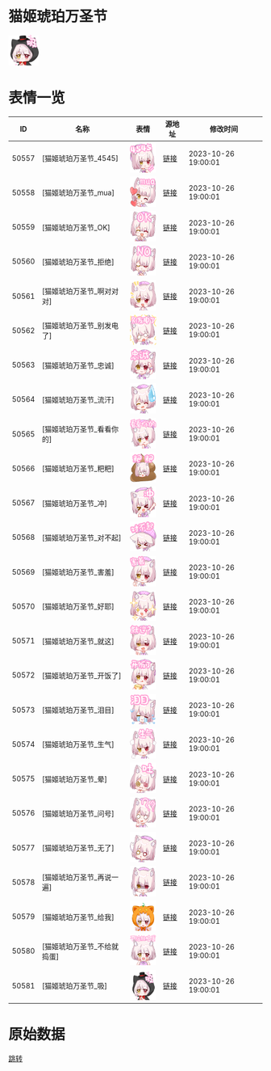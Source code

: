 # 猫姬琥珀万圣节

<img src="./cover.png" height="60" alt="cover" />

# 表情一览

|ID|名称|表情|源地址|修改时间|
|----|----|----|----|----|
|50557|[猫姬琥珀万圣节_4545]|<img src="./pic/050557_%5B猫姬琥珀万圣节_4545%5D.png" height="60" alt="4545"/>|[链接](https://i0.hdslb.com/bfs/garb/66c22135f0697456275cc5449f91659617973bff.png)|2023-10-26 19:00:01|
|50558|[猫姬琥珀万圣节_mua]|<img src="./pic/050558_%5B猫姬琥珀万圣节_mua%5D.png" height="60" alt="mua"/>|[链接](https://i0.hdslb.com/bfs/garb/33c7e66b46d1cd8030e1eff863ba9b3128942b6c.png)|2023-10-26 19:00:01|
|50559|[猫姬琥珀万圣节_OK]|<img src="./pic/050559_%5B猫姬琥珀万圣节_OK%5D.png" height="60" alt="OK"/>|[链接](https://i0.hdslb.com/bfs/garb/5c5f75d95389a5d232facd2a1a508d04b85b0339.png)|2023-10-26 19:00:01|
|50560|[猫姬琥珀万圣节_拒绝]|<img src="./pic/050560_%5B猫姬琥珀万圣节_拒绝%5D.png" height="60" alt="拒绝"/>|[链接](https://i0.hdslb.com/bfs/garb/5d551cbc7e2d4d81fc0f87daf0431e4bc9bde4cb.png)|2023-10-26 19:00:01|
|50561|[猫姬琥珀万圣节_啊对对对]|<img src="./pic/050561_%5B猫姬琥珀万圣节_啊对对对%5D.png" height="60" alt="啊对对对"/>|[链接](https://i0.hdslb.com/bfs/garb/b322df2b7af464d0b68751c3b74364207d69bf6c.png)|2023-10-26 19:00:01|
|50562|[猫姬琥珀万圣节_别发电了]|<img src="./pic/050562_%5B猫姬琥珀万圣节_别发电了%5D.png" height="60" alt="别发电了"/>|[链接](https://i0.hdslb.com/bfs/garb/b3455959ebf485e7056f9ea5fc2d7f9ce9fea402.png)|2023-10-26 19:00:01|
|50563|[猫姬琥珀万圣节_忠诚]|<img src="./pic/050563_%5B猫姬琥珀万圣节_忠诚%5D.png" height="60" alt="忠诚"/>|[链接](https://i0.hdslb.com/bfs/garb/764bee5936c85d4e69dd63e4f1e68b1172929158.png)|2023-10-26 19:00:01|
|50564|[猫姬琥珀万圣节_流汗]|<img src="./pic/050564_%5B猫姬琥珀万圣节_流汗%5D.png" height="60" alt="流汗"/>|[链接](https://i0.hdslb.com/bfs/garb/057fcc6d370a70021b7430c62749dc6e314ece8b.png)|2023-10-26 19:00:01|
|50565|[猫姬琥珀万圣节_看看你的]|<img src="./pic/050565_%5B猫姬琥珀万圣节_看看你的%5D.png" height="60" alt="看看你的"/>|[链接](https://i0.hdslb.com/bfs/garb/7618644ea1556b86037bde23675cde1af033aa07.png)|2023-10-26 19:00:01|
|50566|[猫姬琥珀万圣节_粑粑]|<img src="./pic/050566_%5B猫姬琥珀万圣节_粑粑%5D.png" height="60" alt="粑粑"/>|[链接](https://i0.hdslb.com/bfs/garb/35067aa64a76b49b740657776c7c91a6b360d9af.png)|2023-10-26 19:00:01|
|50567|[猫姬琥珀万圣节_冲]|<img src="./pic/050567_%5B猫姬琥珀万圣节_冲%5D.png" height="60" alt="冲"/>|[链接](https://i0.hdslb.com/bfs/garb/dae99ff011ac8e000c9fb8129c5d97f65980756f.png)|2023-10-26 19:00:01|
|50568|[猫姬琥珀万圣节_对不起]|<img src="./pic/050568_%5B猫姬琥珀万圣节_对不起%5D.png" height="60" alt="对不起"/>|[链接](https://i0.hdslb.com/bfs/garb/90a67800b5b6b784fa06946fcfecb08c1a5eb7e6.png)|2023-10-26 19:00:01|
|50569|[猫姬琥珀万圣节_害羞]|<img src="./pic/050569_%5B猫姬琥珀万圣节_害羞%5D.png" height="60" alt="害羞"/>|[链接](https://i0.hdslb.com/bfs/garb/03537fd1783b5f336d36541c17fd4cc23e4973cf.png)|2023-10-26 19:00:01|
|50570|[猫姬琥珀万圣节_好耶]|<img src="./pic/050570_%5B猫姬琥珀万圣节_好耶%5D.png" height="60" alt="好耶"/>|[链接](https://i0.hdslb.com/bfs/garb/042d1e1818b0a6fd0489f66f708cf00478db9e56.png)|2023-10-26 19:00:01|
|50571|[猫姬琥珀万圣节_就这]|<img src="./pic/050571_%5B猫姬琥珀万圣节_就这%5D.png" height="60" alt="就这"/>|[链接](https://i0.hdslb.com/bfs/garb/7859294ba24973656b43b9e82a204e5b3947bafd.png)|2023-10-26 19:00:01|
|50572|[猫姬琥珀万圣节_开饭了]|<img src="./pic/050572_%5B猫姬琥珀万圣节_开饭了%5D.png" height="60" alt="开饭了"/>|[链接](https://i0.hdslb.com/bfs/garb/1d5f6bab904e9169c0c711a8691f61f096d5f94a.png)|2023-10-26 19:00:01|
|50573|[猫姬琥珀万圣节_泪目]|<img src="./pic/050573_%5B猫姬琥珀万圣节_泪目%5D.png" height="60" alt="泪目"/>|[链接](https://i0.hdslb.com/bfs/garb/c7242b7a55f73b0d03e183541a3e5f7e295287cf.png)|2023-10-26 19:00:01|
|50574|[猫姬琥珀万圣节_生气]|<img src="./pic/050574_%5B猫姬琥珀万圣节_生气%5D.png" height="60" alt="生气"/>|[链接](https://i0.hdslb.com/bfs/garb/d49341f31e19f547bba940376ba5d15a7aa0d4d3.png)|2023-10-26 19:00:01|
|50575|[猫姬琥珀万圣节_晕]|<img src="./pic/050575_%5B猫姬琥珀万圣节_晕%5D.png" height="60" alt="晕"/>|[链接](https://i0.hdslb.com/bfs/garb/fcf36bf509693c708c211ac680e4da492aa1b209.png)|2023-10-26 19:00:01|
|50576|[猫姬琥珀万圣节_问号]|<img src="./pic/050576_%5B猫姬琥珀万圣节_问号%5D.png" height="60" alt="问号"/>|[链接](https://i0.hdslb.com/bfs/garb/ed4029189440f28027f4fdef4681d5c555dd8b41.png)|2023-10-26 19:00:01|
|50577|[猫姬琥珀万圣节_无了]|<img src="./pic/050577_%5B猫姬琥珀万圣节_无了%5D.png" height="60" alt="无了"/>|[链接](https://i0.hdslb.com/bfs/garb/c5e9e9aec289a376a804e43b12c56e1ceb79fa5b.png)|2023-10-26 19:00:01|
|50578|[猫姬琥珀万圣节_再说一遍]|<img src="./pic/050578_%5B猫姬琥珀万圣节_再说一遍%5D.png" height="60" alt="再说一遍"/>|[链接](https://i0.hdslb.com/bfs/garb/f14fbdfec3e220e2a390cc6274c75a3d9ecad315.png)|2023-10-26 19:00:01|
|50579|[猫姬琥珀万圣节_给我]|<img src="./pic/050579_%5B猫姬琥珀万圣节_给我%5D.png" height="60" alt="给我"/>|[链接](https://i0.hdslb.com/bfs/garb/bd64fc819fdf02c1ff2bf557bb8511c26d76587a.png)|2023-10-26 19:00:01|
|50580|[猫姬琥珀万圣节_不给就捣蛋]|<img src="./pic/050580_%5B猫姬琥珀万圣节_不给就捣蛋%5D.png" height="60" alt="不给就捣蛋"/>|[链接](https://i0.hdslb.com/bfs/garb/e4355d02f4f0a8b24f0cfa8628e11ea984e55cb5.png)|2023-10-26 19:00:01|
|50581|[猫姬琥珀万圣节_吸]|<img src="./pic/050581_%5B猫姬琥珀万圣节_吸%5D.png" height="60" alt="吸"/>|[链接](https://i0.hdslb.com/bfs/garb/163d034fd4721ca4542f1ee587bb71d04e895adc.png)|2023-10-26 19:00:01|

# 原始数据

[跳转](./raw.json)

